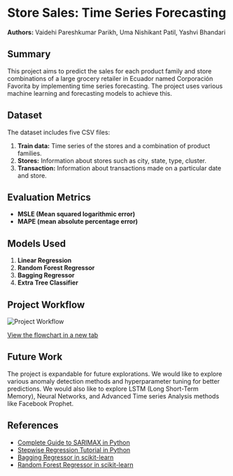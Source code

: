 # Store Sales: Time Series Forecasting

**Authors:** Vaidehi Pareshkumar Parikh, Uma Nishikant Patil, Yashvi Bhandari  

## Summary

This project aims to predict the sales for each product family and store combinations of a large grocery retailer in Ecuador named Corporación Favorita by implementing time series forecasting. The project uses various machine learning and forecasting models to achieve this.

## Dataset

The dataset includes five CSV files:

1. **Train data:** Time series of the stores and a combination of product families.
2. **Stores:** Information about stores such as city, state, type, cluster.
3. **Transaction:** Information about transactions made on a particular date and store.

## Evaluation Metrics

- **MSLE (Mean squared logarithmic error)**
- **MAPE (mean absolute percentage error)**

## Models Used

1. **Linear Regression**
2. **Random Forest Regressor**
3. **Bagging Regressor**
4. **Extra Tree Classifier**

## Project Workflow

![Project Workflow](https://showme.redstarplugin.com/d/d:2qmHl4tN)

[View the flowchart in a new tab](https://showme.redstarplugin.com/d/d:2qmHl4tN)

## Future Work

The project is expandable for future explorations. We would like to explore various anomaly detection methods and hyperparameter tuning for better predictions. We would also like to explore LSTM (Long Short-Term Memory), Neural Networks, and Advanced Time series Analysis methods like Facebook Prophet.

## References

- [Complete Guide to SARIMAX in Python](https://analyticsindiamag.com/complete-guide-to-sarimax-in-python-for-time-series-modeling/)
- [Stepwise Regression Tutorial in Python](https://towardsdatascience.com/stepwise-regression-tutorial-in-python-ebf7c782c922)
- [Bagging Regressor in scikit-learn](https://scikit-learn.org/stable/modules/generated/sklearn.ensemble.BaggingRegressor.html)
- [Random Forest Regressor in scikit-learn](https://scikitlearn.org/stable/modules/generated/sklearn.ensemble.RandomForestRegressor.html)


